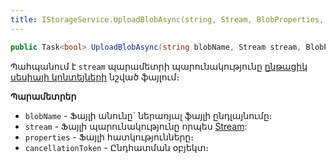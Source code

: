 ```yaml
---
title: IStorageService.UploadBlobAsync(string, Stream, BlobProperties, CancellationToken) մեթոդ  
---
```


```c#
public Task<bool> UploadBlobAsync(string blobName, Stream stream, BlobProperties properties = null, CancellationToken cancellationToken = default)
```

Պահպանում է `stream` պարամետրի պարունակությունը [ընթացիկ սեսիայի կոնտեյների](Container.md) նշված ֆայլում։ 

**Պարամետրեր**

* `blobName` - Ֆայլի անունը` ներառյալ ֆայլի ընդլայնումը։
* `stream` - Ֆայլի պարունակությունը որպես [Stream](https://learn.microsoft.com/en-us/dotnet/api/system.io.stream):
* `properties` - Ֆայլի հատկությունները։ 
* `cancellationToken` - Ընդհատման օբյեկտ։
